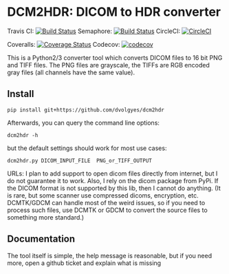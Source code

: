 DCM2HDR: DICOM to HDR converter
===============================
Travis CI: [![Build Status](https://travis-ci.org/dvolgyes/dcm2hdr.svg?branch=master)](https://travis-ci.org/dvolgyes/dcm2hdr)
Semaphore: [![Build Status](https://semaphoreci.com/api/v1/dvolgyes/dcm2hdr/branches/master/badge.svg)](https://semaphoreci.com/dvolgyes/dcm2hdr)
CircleCI: [![CircleCI](https://circleci.com/gh/dvolgyes/dcm2hdr.svg?style=svg)](https://circleci.com/gh/dvolgyes/dcm2hdr)

Coveralls: [![Coverage Status](https://img.shields.io/coveralls/github/dvolgyes/dcm2hdr/master.svg)](https://coveralls.io/github/dvolgyes/dcm2hdr?branch=master)
Codecov: [![codecov](https://codecov.io/gh/dvolgyes/dcm2hdr/branch/master/graph/badge.svg)](https://codecov.io/gh/dvolgyes/dcm2hdr)

This is a Python2/3 converter tool which converts DICOM files to 16 bit PNG and TIFF files.
The PNG files are grayscale, the TIFFs are RGB encoded gray files (all channels have the same value).

Install
-------

```
pip install git+https://github.com/dvolgyes/dcm2hdr
```

Afterwards, you can query the command line options:
```
dcm2hdr -h
```

but the default settings should work for most use cases:
```
dcm2hdr.py DICOM_INPUT_FILE  PNG_or_TIFF_OUTPUT
```

URLs: I plan to add support to open dicom files directly from internet,
but I do not guarantee it to work. Also, I rely on the dicom 
package from PyPi. If the DICOM format is not supported by this lib,
then I cannot do anything. (It is rare, but some scanner use compressed
dicoms, encryption, etc. DCMTK/GDCM can handle most of the weird issues,
so if you need to process such files, use DCMTK or GDCM to convert
the source files to something more standard.)

Documentation
-------------
The tool itself is simple, the help message is reasonable, but if
you need more, open a github ticket and explain what is missing

